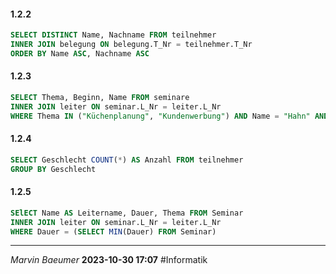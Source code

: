 #### 1.2.2
```SQL
SELECT DISTINCT Name, Nachname FROM teilnehmer
INNER JOIN belegung ON belegung.T_Nr = teilnehmer.T_Nr
ORDER BY Name ASC, Nachname ASC
```
#### 1.2.3
```SQL
SELECT Thema, Beginn, Name FROM seminare
INNER JOIN leiter ON seminar.L_Nr = leiter.L_Nr
WHERE Thema IN ("Küchenplanung", "Kundenwerbung") AND Name = "Hahn" AND Beginn = "%.03.2009"
```
#### 1.2.4
```SQL
SELECT Geschlecht COUNT(*) AS Anzahl FROM teilnehmer
GROUP BY Geschlecht 
```
#### 1.2.5
```SQL
SElECT Name AS Leitername, Dauer, Thema FROM Seminar
INNER JOIN leiter ON seminar.L_Nr = leiter.L_Nr
WHERE Dauer = (SELECT MIN(Dauer) FROM Seminar)
```

---
*Marvin Baeumer* **2023-10-30 17:07** #Informatik